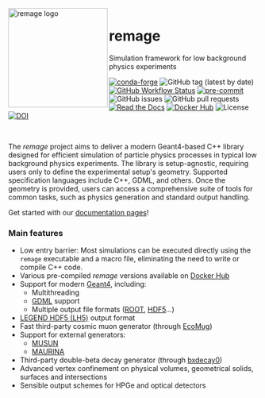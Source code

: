 <img src=".github/logo/remage-logo.png" alt="remage logo" align="left" height="200">

# remage

Simulation framework for low background physics experiments

[![conda-forge](https://img.shields.io/conda/vn/conda-forge/remage.svg)](https://anaconda.org/conda-forge/remage)
![GitHub tag (latest by date)](https://img.shields.io/github/v/tag/legend-exp/remage?logo=git)
[![GitHub Workflow Status](https://img.shields.io/github/checks-status/legend-exp/remage/main?label=main%20branch&logo=github)](https://github.com/legend-exp/remage/actions)
[![pre-commit](https://img.shields.io/badge/pre--commit-enabled-brightgreen?logo=pre-commit&logoColor=white)](https://github.com/pre-commit/pre-commit)
![GitHub issues](https://img.shields.io/github/issues/legend-exp/remage?logo=github)
![GitHub pull requests](https://img.shields.io/github/issues-pr/legend-exp/remage?logo=github)
[![Read the Docs](https://img.shields.io/readthedocs/remage?logo=readthedocs)](https://remage.readthedocs.io)
[![Docker Hub](https://img.shields.io/badge/Docker-Hub-blue?logo=docker)](https://hub.docker.com/r/legendexp/remage)
![License](https://img.shields.io/github/license/legend-exp/remage)
[![DOI](https://zenodo.org/badge/DOI/10.5281/zenodo.11115662.svg)](https://doi.org/10.5281/zenodo.11115662)

<br/>

The _remage_ project aims to deliver a modern Geant4-based C++ library designed
for efficient simulation of particle physics processes in typical low background
physics experiments. The library is setup-agnostic, requiring users only to
define the experimental setup's geometry. Supported specification languages
include C++, GDML, and others. Once the geometry is provided, users can access a
comprehensive suite of tools for common tasks, such as physics generation and
standard output handling.

Get started with our [documentation pages](https://remage.readthedocs.io)!

### Main features

- Low entry barrier: Most simulations can be executed directly using the
  `remage` executable and a macro file, eliminating the need to write or compile
  C++ code.
- Various pre-compiled _remage_ versions available on
  [Docker Hub](https://hub.docker.com/r/legendexp/remage)
- Support for modern [Geant4](https://geant4.web.cern.ch), including:
  - Multithreading
  - [GDML](https://gdml.web.cern.ch/GDML) support
  - Multiple output file formats ([ROOT](https://root.cern.ch),
    [HDF5](https://www.hdfgroup.org/solutions/hdf5)...)
- [LEGEND HDF5 (LH5)](https://legend-exp.github.io/legend-data-format-specs/dev/hdf5/)
  output format
- Fast third-party cosmic muon generator (through
  [EcoMug](https://doi.org/10.1016/j.nima.2021.165732))
- Support for external generators:
  - [MUSUN](https://doi.org/10.1016/j.cpc.2008.10.013)
  - [MAURINA](https://doi.org/10.1140/epja/s10050-024-01336-0)
- Third-party double-beta decay generator (through
  [bxdecay0](https://github.com/BxCppDev/bxdecay0))
- Advanced vertex confinement on physical volumes, geometrical solids, surfaces
  and intersections
- Sensible output schemes for HPGe and optical detectors

